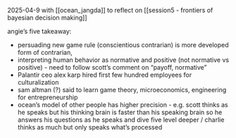 
2025-04-9
with [[ocean_jangda]] to reflect on [[session5 - frontiers of bayesian decision making]]

angie’s five takeaway: 
- persuading new game rule (conscientious contrarian) is more developed form of contrarian, 
- ⁠⁠interpreting human behavior as normative and positive (not normative vs positive) - need to follow scott’s comment on “payoff, normative”
- Palantir ceo alex karp hired first few hundred employees for culturalization
- sam altman (?) said to learn ⁠game theory, microeconomics, engineering for entrepreneurship
- ⁠ocean’s model of other people has higher precision - e.g. scott thinks as he speaks but his thinking brain is faster than his speaking brain so he answers his questions as he speaks and dive five level deeper / charlie thinks as much but only speaks what’s processed